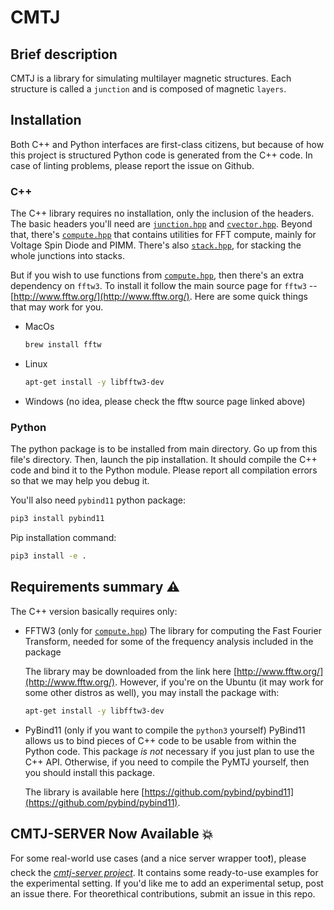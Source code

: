 # CMTJ

## Brief description

CMTJ is a library for simulating multilayer magnetic structures.
Each structure is called a `junction` and is composed of magnetic `layers`.

## Installation

Both C++ and Python interfaces are first-class citizens, but because of how this project is structured
Python code is generated from the C++ code. In case of linting problems, please report the issue on Github.

### C++

The C++ library requires no installation, only the inclusion of the headers.
The basic headers you'll need are [`junction.hpp`](core/junction.hpp) and [`cvector.hpp`](core/cvector.hpp).
Beyond that, there's [`compute.hpp`](core/compute.hpp) that contains utilities for FFT compute, mainly for Voltage Spin Diode and PIMM.
There's also [`stack.hpp`](core/stack.hpp), for stacking the whole junctions into stacks.

But if you wish to use functions from [`compute.hpp`](core/compute.hpp), then there's an extra dependency on `fftw3`.
To install it follow the main source page for `fftw3` -- [http://www.fftw.org/](http://www.fftw.org/).
Here are some quick things that may work for you.

- MacOs
  ```bash
  brew install fftw
  ```
- Linux
  ```bash
  apt-get install -y libfftw3-dev
  ```
- Windows
  (no idea, please check the fftw source page linked above)

### Python

The python package is to be installed from main directory. Go up from this file's directory.
Then, launch the pip installation. It should compile the C++ code and bind it to the Python module.
Please report all compilation errors so that we may help you debug it.

You'll also need `pybind11` python package:

```bash
pip3 install pybind11
```

Pip installation command:

```bash
pip3 install -e .
```

## Requirements summary :warning:

The C++ version basically requires only:

- FFTW3 (only for [`compute.hpp`](core/compute.hpp))
  The library for computing the Fast Fourier Transform, needed for some of the frequency analysis included in the package

  The library may be downloaded from the link here [http://www.fftw.org/](http://www.fftw.org/).
  However, if you're on the Ubuntu (it may work for some other distros as well), you may install the package with:

  ```bash
  apt-get install -y libfftw3-dev
  ```

- PyBind11 (only if you want to compile the `python3` yourself)
  PyBind11 allows us to bind pieces of C++ code to be usable from within the Python code.
  This package _is not_ necessary if you just plan to use the C++ API. Otherwise, if you need to compile the PyMTJ yourself, then you should install this package.

  The library is available here [https://github.com/pybind/pybind11](https://github.com/pybind/pybind11).

## CMTJ-SERVER Now Available :boom:

For some real-world use cases (and a nice server wrapper too:exclamation:), please check the _[cmtj-server project](https://github.com/LemurPwned/cmtj-server)_.
It contains some ready-to-use examples for the experimental setting. If you'd like me to add an experimental setup, post an issue there. For theorethical contributions, submit an issue in this repo.
